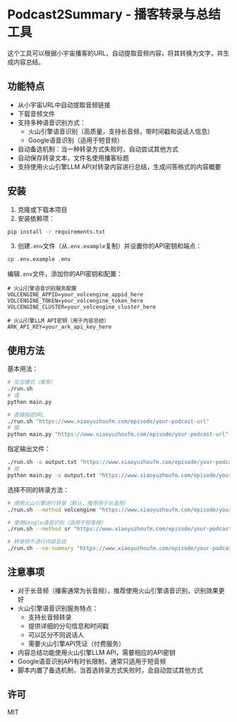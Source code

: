 # Podcast2Summary - 播客转录与总结工具

这个工具可以根据小宇宙播客的URL，自动提取音频内容，将其转换为文字，并生成内容总结。

## 功能特点

- 从小宇宙URL中自动提取音频链接
- 下载音频文件
- 支持多种语音识别方式：
  - 火山引擎语音识别（高质量，支持长音频，带时间戳和说话人信息）
  - Google语音识别（适用于短音频）
- 自动备选机制：当一种转录方式失败时，自动尝试其他方式
- 自动保存转录文本，文件名使用播客标题
- 支持使用火山引擎LLM API对转录内容进行总结，生成问答格式的内容概要

## 安装

1. 克隆或下载本项目
2. 安装依赖项：

```bash
pip install -r requirements.txt
```

3. 创建`.env`文件（从`.env.example`复制）并设置你的API密钥和端点：

```bash
cp .env.example .env
```

编辑`.env`文件，添加你的API密钥和配置：

```
# 火山引擎语音识别服务配置
VOLCENGINE_APPID=your_volcengine_appid_here
VOLCENGINE_TOKEN=your_volcengine_token_here
VOLCENGINE_CLUSTER=your_volcengine_cluster_here

# 火山引擎LLM API密钥（用于内容总结）
ARK_API_KEY=your_ark_api_key_here
```

## 使用方法

基本用法：

```bash
# 交互模式（推荐）
./run.sh
# 或
python main.py

# 直接指定URL
./run.sh "https://www.xiaoyuzhoufm.com/episode/your-podcast-url"
# 或
python main.py "https://www.xiaoyuzhoufm.com/episode/your-podcast-url"
```

指定输出文件：

```bash
./run.sh -o output.txt "https://www.xiaoyuzhoufm.com/episode/your-podcast-url"
# 或
python main.py -o output.txt "https://www.xiaoyuzhoufm.com/episode/your-podcast-url"
```

选择不同的转录方法：

```bash
# 使用火山引擎进行转录（默认，推荐用于长音频）
./run.sh --method volcengine "https://www.xiaoyuzhoufm.com/episode/your-podcast-url"

# 使用Google语音识别（适用于短音频）
./run.sh --method sr "https://www.xiaoyuzhoufm.com/episode/your-podcast-url"

# 转录但不进行内容总结
./run.sh --no-summary "https://www.xiaoyuzhoufm.com/episode/your-podcast-url"
```

## 注意事项

- 对于长音频（播客通常为长音频），推荐使用火山引擎语音识别，识别效果更好
- 火山引擎语音识别服务特点：
  - 支持长音频转录
  - 提供详细的分句信息和时间戳
  - 可以区分不同说话人
  - 需要火山引擎API凭证（付费服务）
- 内容总结功能使用火山引擎LLM API，需要相应的API密钥
- Google语音识别API有时长限制，通常只适用于短音频
- 脚本内置了备选机制，当首选转录方式失败时，会自动尝试其他方式

## 许可

MIT
